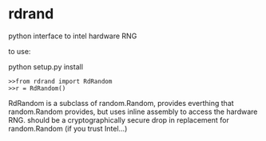 rdrand
======

python interface to intel hardware RNG

to use:

python setup.py install

    >>from rdrand import RdRandom
    >>r = RdRandom()

RdRandom is a subclass of random.Random, provides everthing that random.Random 
provides, but uses inline assembly to access the hardware RNG. should be
a cryptographically secure drop in replacement for random.Random (if you
trust Intel...)
